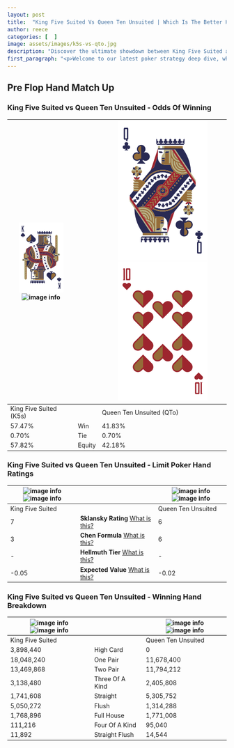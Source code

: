 ```yaml
---
layout: post
title:  "King Five Suited Vs Queen Ten Unsuited | Which Is The Better Hand In Poker? A Complete Guide"
author: reece
categories: [  ]
image: assets/images/k5s-vs-qto.jpg
description: "Discover the ultimate showdown between King Five Suited and Queen Ten Unsuited in poker! Uncover the odds, strategies, and scenarios where one hand triumphs over the other. Get ready to up your poker game with this thrilling analysis."
first_paragraph: "<p>Welcome to our latest poker strategy deep dive, where we're pitting two distinct hands against each other in a high-stakes showdown: King Five Suited vs Queen Ten Unsuited.</p><p>In the dynamic world of poker, every decision counts, and knowing which hand holds the upper hand is key to your success at the table.</p><p>In this article, we'll dissect these two hands, explore the scenarios where one dominates the other, and equip you with the knowledge to make strategic choices that can tip the odds in your favor.</p><p>Get ready to unravel the intriguing dynamics of these poker hands and elevate your game to new heights.</p>"
---
```




[comment]: # (sp0)

## Pre Flop Hand Match Up

<div class="table hand-ratings" markdown="1"> 



### King Five Suited vs Queen Ten Unsuited - Odds Of Winning


    
| ![image info](assets/images/hand1/k.png) ![image info](assets/images/hand1/5s.png) |  | ![image info](assets/images/hand2/q.png) ![image info](assets/images/hand2/to.png) |
| -------- | -------- | -------- |
| King Five Suited (K5s) |  | Queen Ten Unsuited (QTo) |
| 57.47% | Win | 41.83% |
| 0.70% | Tie | 0.70% |
| 57.82% | Equity | 42.18% |




[comment]: # (sp1)



### King Five Suited vs Queen Ten Unsuited - Limit Poker Hand Ratings


    
| ![image info](https://www.riverpairs.com/assets/images/hand1/k.png) ![image info](https://www.riverpairs.com/assets/images/hand1/5s.png) |  | ![image info](https://www.riverpairs.com/assets/images/hand2/q.png) ![image info](https://www.riverpairs.com/assets/images/hand2/to.png) |
| -------- | -------- | -------- |
| King Five Suited |  | Queen Ten Unsuited |
| 7 | **Sklansky Rating** [What is this?](/sklansky-rating-explained) | 6 |
| 3 | **Chen Formula** [What is this?](/chen-formula-explained) | 6 |
| - | **Hellmuth Tier** [What is this?](/Hellmuth-tier-explained) | - |
| -0.05 | **Expected Value** [What is this?](/expected-value-explained) | -0.02 |




[comment]: # (sp2)



### King Five Suited vs Queen Ten Unsuited - Winning Hand Breakdown


    
| ![image info](https://www.riverpairs.com/assets/images/hand1/k.png) ![image info](https://www.riverpairs.com/assets/images/hand1/5s.png) |  | ![image info](https://www.riverpairs.com/assets/images/hand2/q.png) ![image info](https://www.riverpairs.com/assets/images/hand2/to.png) |
| -------- | -------- | -------- |
| King Five Suited |  | Queen Ten Unsuited |
| 3,898,440 | High Card | 0 |
| 18,048,240 | One Pair | 11,678,400 |
| 13,469,868 | Two Pair | 11,794,212 |
| 3,138,480 | Three Of A Kind | 2,405,808 |
| 1,741,608 | Straight | 5,305,752 |
| 5,050,272 | Flush | 1,314,288 |
| 1,768,896 | Full House | 1,771,008 |
| 111,216 | Four Of A Kind | 95,040 |
| 11,892 | Straight Flush | 14,544 |




[comment]: # (sp3)



</div>

[comment]: # (sp4)



[comment]: # (sp5)

